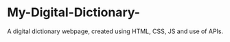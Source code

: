 # My-Digital-Dictionary-
A digital dictionary webpage, created using HTML, CSS, JS and use of APIs. 
